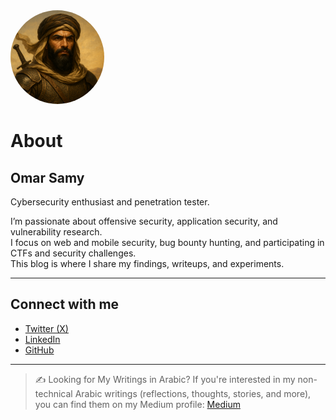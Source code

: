 <img src="/assets/images/profile.png" alt="profile" style="width: 150px; height: 150px; border-radius: 50%;">

# About

## Omar Samy  
Cybersecurity enthusiast and penetration tester.

I’m passionate about offensive security, application security, and vulnerability research.  
I focus on web and mobile security, bug bounty hunting, and participating in CTFs and security challenges.  
This blog is where I share my findings, writeups, and experiments.

---

## Connect with me

- [Twitter (X)](https://twitter.com/00xmora)
- [LinkedIn](https://www.linkedin.com/in/00xmora)
- [GitHub](https://github.com/00xmora)

---

> ✍️ Looking for My Writings in Arabic? 
If you're interested in my non-technical Arabic writings (reflections, thoughts, stories, and more), you can find them on my Medium profile:
[Medium](https://medium.com/@00xmora)

